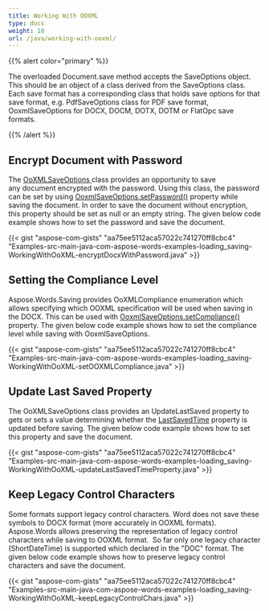 ```yaml
---
title: Working With OOXML
type: docs
weight: 10
url: /java/working-with-ooxml/
---
```


{{% alert color="primary" %}} 

The overloaded Document.save method accepts the SaveOptions object. This should be an object of a class derived from the SaveOptions class. Each save format has a corresponding class that holds save options for that save format, e.g. PdfSaveOptions class for PDF save format, OoxmlSaveOptions for DOCX, DOCM, DOTX, DOTM or FlatOpc save formats.

{{% /alert %}} 

## Encrypt Document with Password

The [OoXMLSaveOptions ](https://apireference.aspose.com/java/words/com.aspose.words/OoxmlSaveOptions)class provides an opportunity to save any document encrypted with the password. Using this class, the password can be set by using [OoxmlSaveOptions.setPassword()](https://apireference.aspose.com/java/words/com.aspose.words/ooxmlsaveoptions#Password) property while saving the document. In order to save the document without encryption, this property should be set as null or an empty string. The given below code example shows how to set the password and save the document.

{{< gist "aspose-com-gists" "aa75ee5112aca57022c741270ff8cbc4" "Examples-src-main-java-com-aspose-words-examples-loading_saving-WorkingWithOoXML-encryptDocxWithPassword.java" >}}

## Setting the Compliance Level

Aspose.Words.Saving provides OoXMLCompliance enumeration which allows specifying which OOXML specification will be used when saving in the DOCX. This can be used with [OoxmlSaveOptions.setCompliance()](https://apireference.aspose.com/java/words/com.aspose.words/ooxmlsaveoptions#Compliance) property. The given below code example shows how to set the compliance level while saving with OoxmlSaveOptions.

{{< gist "aspose-com-gists" "aa75ee5112aca57022c741270ff8cbc4" "Examples-src-main-java-com-aspose-words-examples-loading_saving-WorkingWithOoXML-setOOXMLCompliance.java" >}}

## Update Last Saved Property

The OoXMLSaveOptions class provides an UpdateLastSaved property to gets or sets a value determining whether the [LastSavedTime](https://apireference.aspose.com/java/words/com.aspose.words/BuiltInDocumentProperties#LastSavedTime) property is updated before saving. The given below code example shows how to set this property and save the document.

{{< gist "aspose-com-gists" "aa75ee5112aca57022c741270ff8cbc4" "Examples-src-main-java-com-aspose-words-examples-loading_saving-WorkingWithOoXML-updateLastSavedTimeProperty.java" >}}

## Keep Legacy Control Characters

Some formats support legacy control characters. Word does not save these symbols to DOCX format (more accurately in OOXML formats). Aspose.Words allows preserving the representation of legacy control characters while saving to OOXML format.  So far only one legacy character (ShortDateTime) is supported which declared in the "DOC" format. The given below code example shows how to preserve legacy control characters and save the document.

{{< gist "aspose-com-gists" "aa75ee5112aca57022c741270ff8cbc4" "Examples-src-main-java-com-aspose-words-examples-loading_saving-WorkingWithOoXML-keepLegacyControlChars.java" >}}
